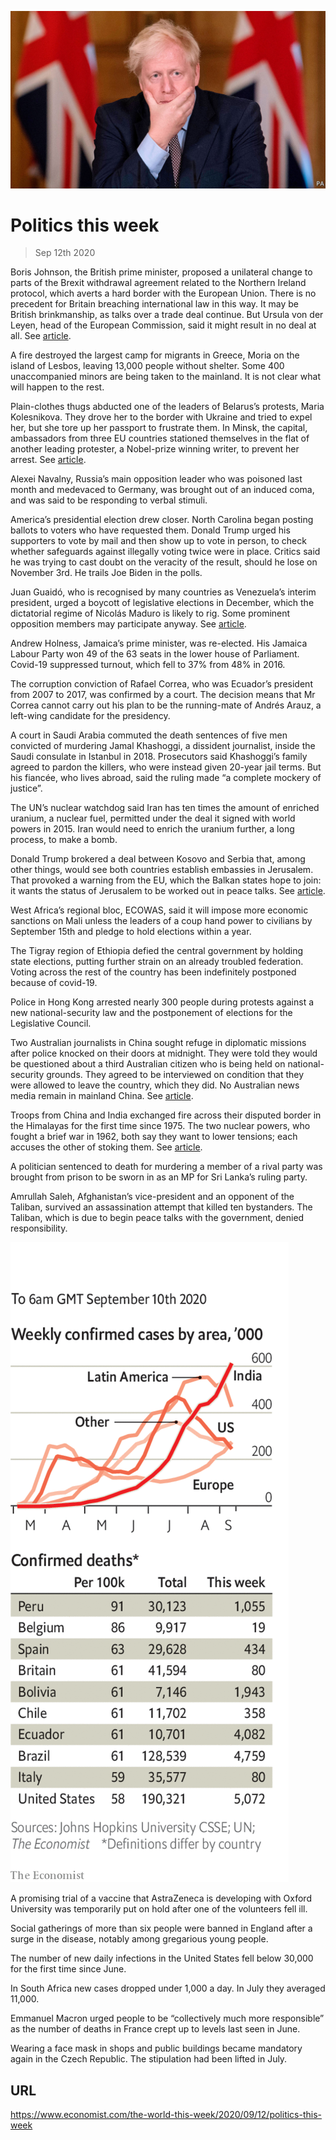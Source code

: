 ![](./images/20200912_WWP001_0.jpg)

# Politics this week

> Sep 12th 2020

Boris Johnson, the British prime minister, proposed a unilateral change to parts of the Brexit withdrawal agreement related to the Northern Ireland protocol, which averts a hard border with the European Union. There is no precedent for Britain breaching international law in this way. It may be British brinkmanship, as talks over a trade deal continue. But Ursula von der Leyen, head of the European Commission, said it might result in no deal at all. See [article](https://www.economist.com//node/21791739).

A fire destroyed the largest camp for migrants in Greece, Moria on the island of Lesbos, leaving 13,000 people without shelter. Some 400 unaccompanied minors are being taken to the mainland. It is not clear what will happen to the rest.

Plain-clothes thugs abducted one of the leaders of Belarus’s protests, Maria Kolesnikova. They drove her to the border with Ukraine and tried to expel her, but she tore up her passport to frustrate them. In Minsk, the capital, ambassadors from three EU countries stationed themselves in the flat of another leading protester, a Nobel-prize winning writer, to prevent her arrest. See [article](https://www.economist.com//node/21791743).

Alexei Navalny, Russia’s main opposition leader who was poisoned last month and medevaced to Germany, was brought out of an induced coma, and was said to be responding to verbal stimuli.

America’s presidential election drew closer. North Carolina began posting ballots to voters who have requested them. Donald Trump urged his supporters to vote by mail and then show up to vote in person, to check whether safeguards against illegally voting twice were in place. Critics said he was trying to cast doubt on the veracity of the result, should he lose on November 3rd. He trails Joe Biden in the polls.

Juan Guaidó, who is recognised by many countries as Venezuela’s interim president, urged a boycott of legislative elections in December, which the dictatorial regime of Nicolás Maduro is likely to rig. Some prominent opposition members may participate anyway. See [article](https://www.economist.com//node/21791744).

Andrew Holness, Jamaica’s prime minister, was re-elected. His Jamaica Labour Party won 49 of the 63 seats in the lower house of Parliament. Covid-19 suppressed turnout, which fell to 37% from 48% in 2016.

The corruption conviction of Rafael Correa, who was Ecuador’s president from 2007 to 2017, was confirmed by a court. The decision means that Mr Correa cannot carry out his plan to be the running-mate of Andrés Arauz, a left-wing candidate for the presidency.

A court in Saudi Arabia commuted the death sentences of five men convicted of murdering Jamal Khashoggi, a dissident journalist, inside the Saudi consulate in Istanbul in 2018. Prosecutors said Khashoggi’s family agreed to pardon the killers, who were instead given 20-year jail terms. But his fiancée, who lives abroad, said the ruling made “a complete mockery of justice”.

The UN’s nuclear watchdog said Iran has ten times the amount of enriched uranium, a nuclear fuel, permitted under the deal it signed with world powers in 2015. Iran would need to enrich the uranium further, a long process, to make a bomb.

Donald Trump brokered a deal between Kosovo and Serbia that, among other things, would see both countries establish embassies in Jerusalem. That provoked a warning from the EU, which the Balkan states hope to join: it wants the status of Jerusalem to be worked out in peace talks. See [article](https://www.economist.com//node/21791734).

West Africa’s regional bloc, ECOWAS, said it will impose more economic sanctions on Mali unless the leaders of a coup hand power to civilians by September 15th and pledge to hold elections within a year.

The Tigray region of Ethiopia defied the central government by holding state elections, putting further strain on an already troubled federation. Voting across the rest of the country has been indefinitely postponed because of covid-19.

Police in Hong Kong arrested nearly 300 people during protests against a new national-security law and the postponement of elections for the Legislative Council.

Two Australian journalists in China sought refuge in diplomatic missions after police knocked on their doors at midnight. They were told they would be questioned about a third Australian citizen who is being held on national-security grounds. They agreed to be interviewed on condition that they were allowed to leave the country, which they did. No Australian news media remain in mainland China. See [article](https://www.economist.com//china/2020/09/09/tensions-between-china-and-the-west-threaten-journalism).

Troops from China and India exchanged fire across their disputed border in the Himalayas for the first time since 1975. The two nuclear powers, who fought a brief war in 1962, both say they want to lower tensions; each accuses the other of stoking them. See [article](https://www.economist.com//asia/2020/09/08/india-and-china-exchange-the-first-gunshots-in-45-years).

A politician sentenced to death for murdering a member of a rival party was brought from prison to be sworn in as an MP for Sri Lanka’s ruling party.

Amrullah Saleh, Afghanistan’s vice-president and an opponent of the Taliban, survived an assassination attempt that killed ten bystanders. The Taliban, which is due to begin peace talks with the government, denied responsibility.



![](./images/20200912_WWC026.png)

A promising trial of a vaccine that AstraZeneca is developing with Oxford University was temporarily put on hold after one of the volunteers fell ill. 

Social gatherings of more than six people were banned in England after a surge in the disease, notably among gregarious young people.

The number of new daily infections in the United States fell below 30,000 for the first time since June.

In South Africa new cases dropped under 1,000 a day. In July they averaged 11,000. 

Emmanuel Macron urged people to be “collectively much more responsible” as the number of deaths in France crept up to levels last seen in June.

Wearing a face mask in shops and public buildings became mandatory again in the Czech Republic. The stipulation had been lifted in July.

## URL

https://www.economist.com/the-world-this-week/2020/09/12/politics-this-week
